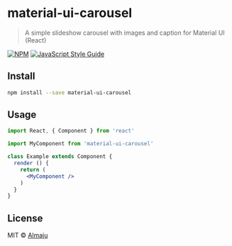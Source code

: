 # material-ui-carousel

> A simple slideshow carousel with images and caption for Material UI (React)

[![NPM](https://img.shields.io/npm/v/material-ui-carousel.svg)](https://www.npmjs.com/package/material-ui-carousel) [![JavaScript Style Guide](https://img.shields.io/badge/code_style-standard-brightgreen.svg)](https://standardjs.com)

## Install

```bash
npm install --save material-ui-carousel
```

## Usage

```jsx
import React, { Component } from 'react'

import MyComponent from 'material-ui-carousel'

class Example extends Component {
  render () {
    return (
      <MyComponent />
    )
  }
}
```

## License

MIT © [Almaju](https://github.com/Almaju)
